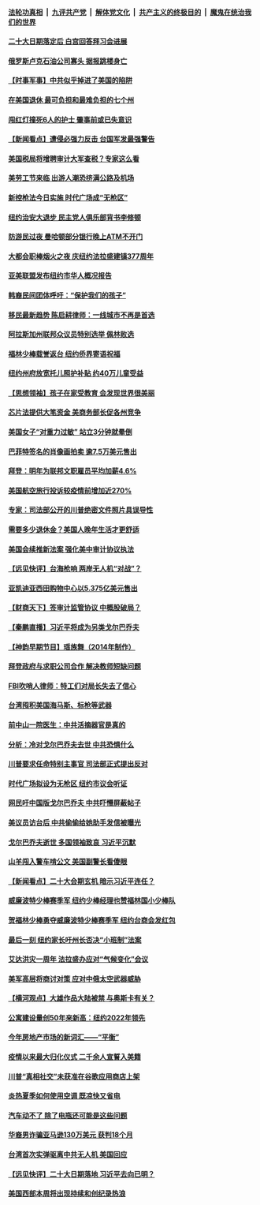 ####  [法轮功真相](../../../../basic/blob/master/README.md?t=09012301) &nbsp;|&nbsp; [九评共产党](../../../../9ping.md/blob/master/README.md?t=09012301) &nbsp;|&nbsp; [解体党文化](../../../../jtdwh.md/blob/master/README.md?t=09012301)  &nbsp;|&nbsp; [共产主义的终极目的](../../../../gczydzjmd.md/blob/master/README.md?t=09012301) &nbsp;|&nbsp; [魔鬼在统治我们的世界](../../../../mgztzwmdsj.md/blob/master/README.md?t=09012301) 

#### [二十大日期落定后 白宫回答拜习会进展](../pages/nsc412/n13815440.md?t=09012301) 

#### [俄罗斯卢克石油公司寡头 据报跳楼身亡](../pages/nsc412/n13815384.md?t=09012301) 

#### [【时事军事】中共似乎掉进了美国的陷阱](../pages/nsc412/n13814851.md?t=09012301) 

#### [在美国退休 最可负担和最难负担的七个州](../pages/nsc412/n13814782.md?t=09012301) 

#### [闯红灯撞死6人的护士 肇事前或已失意识](../pages/nsc412/n13815182.md?t=09012301) 

#### [【新闻看点】遭侵必强力反击 台国军发最强警告](../pages/nsc412/n13814177.md?t=09012301) 

#### [美国税局将增聘审计大军查税？专家这么看](../pages/nsc412/n13815013.md?t=09012301) 

#### [美劳工节来临 出游人潮恐挤满公路及机场](../pages/nsc412/n13815164.md?t=09012301) 

#### [新控枪法今日实施 时代广场成“无枪区”](../pages/nsc412/n13815128.md?t=09012301) 

#### [纽约治安大退步 民主党人俱乐部背书李修顿](../pages/nsc412/n13815139.md?t=09012301) 

#### [防游民过夜 曼哈顿部分银行晚上ATM不开门](../pages/nsc412/n13815126.md?t=09012301) 

#### [大都会职棒烟火之夜 庆纽约法拉盛建镇377周年](../pages/nsc412/n13815147.md?t=09012301) 

#### [亚美联盟发布纽约市华人概况报告](../pages/nsc412/n13815149.md?t=09012301) 

#### [韩裔民间团体呼吁：“保护我们的孩子”](../pages/nsc412/n13815153.md?t=09012301) 

#### [移民最新趋势 陈启耕律师：一线城市不再是首选](../pages/nsc412/n13815117.md?t=09012301) 

#### [阿拉斯加州联邦众议员特别选举 佩林败选](../pages/nsc412/n13815007.md?t=09012301) 

#### [福林少棒载誉返台 纽约侨界寄语祝福](../pages/nsc412/n13815123.md?t=09012301) 

#### [纽约州府放宽托儿照护补贴 约40万儿童受益](../pages/nsc412/n13815101.md?t=09012301) 

#### [【思想领袖】孩子在家受教育 会发现世界很美丽](../pages/nsc412/n13804700.md?t=09012301) 

#### [芯片法提供大笔资金 美商务部长促各州竞争](../pages/nsc412/n13815011.md?t=09012301) 

#### [美国女子“对重力过敏” 站立3分钟就晕倒](../pages/nsc412/n13815012.md?t=09012301) 

#### [巴菲特签名的肖像画拍卖 逾7.5万美元售出](../pages/nsc412/n13814955.md?t=09012301) 

#### [拜登：明年为联邦文职雇员平均加薪4.6%](../pages/nsc412/n13814919.md?t=09012301) 

#### [美国航空旅行投诉较疫情前增加近270%](../pages/nsc412/n13815002.md?t=09012301) 

#### [专家：司法部公开的川普绝密文件照片具误导性](../pages/nsc412/n13814951.md?t=09012301) 

#### [需要多少退休金？美国人晚年生活才更舒适](../pages/nsc412/n13814983.md?t=09012301) 

#### [美国会续推新法案 强化美中审计协议执法](../pages/nsc412/n13814874.md?t=09012301) 

#### [【远见快评】台海枪响 两岸无人机“对战”？](../pages/nsc412/n13814936.md?t=09012301) 

#### [亚凯迪亚西田购物中心以5.375亿美元售出](../pages/nsc412/n13814854.md?t=09012301) 

#### [【财商天下】签审计监管协议 中概股破局？](../pages/nsc412/n13814835.md?t=09012301) 

#### [【秦鹏直播】习近平将成为另类戈尔巴乔夫](../pages/nsc412/n13814934.md?t=09012301) 

#### [【神韵早期节目】瑶族舞（2014年制作）](../pages/nsc412/n13814916.md?t=09012301) 

#### [拜登政府与求职公司合作 解决教师短缺问题](../pages/nsc412/n13814834.md?t=09012301) 

#### [FBI吹哨人律师：特工们对局长失去了信心](../pages/nsc412/n13814840.md?t=09012301) 

#### [台湾囤积美国海马斯、标枪等武器](../pages/nsc412/n13814844.md?t=09012301) 

#### [前中山一院医生：中共活摘器官是真的](../pages/nsc412/n13814861.md?t=09012301) 

#### [分析：冷对戈尔巴乔夫去世 中共恐惧什么](../pages/nsc412/n13814778.md?t=09012301) 

#### [川普要求任命特别主事官 司法部正式提出反对](../pages/nsc412/n13814757.md?t=09012301) 

#### [时代广场拟设为无枪区 纽约市议会听证](../pages/nsc412/n13814231.md?t=09012301) 

#### [网民吁中国版戈尔巴乔夫 中共吓懵屏蔽帖子](../pages/nsc412/n13814733.md?t=09012301) 

#### [美议员访台后 中共偷偷给她助手发信被曝光](../pages/nsc412/n13814672.md?t=09012301) 

#### [戈尔巴乔夫逝世 多国领袖致哀 习近平沉默](../pages/nsc412/n13814454.md?t=09012301) 

#### [山羊闯入警车啃公文 美国副警长看傻眼](../pages/nsc412/n13814172.md?t=09012301) 

#### [【新闻看点】二十大会期玄机 暗示习近平连任？](../pages/nsc412/n13814069.md?t=09012301) 

#### [威廉波特少棒赛季军 纽约少棒经理也赞福林国小少棒队](../pages/nsc412/n13814268.md?t=09012301) 

#### [贺福林少棒勇夺威廉波特少棒赛季军 纽约台商会发红包](../pages/nsc412/n13814276.md?t=09012301) 

#### [最后一刻 纽约家长吁州长否决“小班制”法案](../pages/nsc412/n13814229.md?t=09012301) 

#### [艾达洪灾一周年 法拉盛办应对“气候变化”会议](../pages/nsc412/n13814288.md?t=09012301) 

#### [美军高层将商讨对策 应对中俄太空武器威胁](../pages/nsc412/n13814201.md?t=09012301) 

#### [【横河观点】大雄作品大陆被禁 与奥斯卡有关？](../pages/nsc412/n13814137.md?t=09012301) 

#### [公寓建设量创50年来新高：纽约2022年领先](../pages/nsc412/n13814200.md?t=09012301) 

#### [今年房地产市场的新词汇——“平衡”](../pages/nsc412/n13814160.md?t=09012301) 

#### [疫情以来最大归化仪式 二千余人宣誓入美籍](../pages/nsc412/n13814175.md?t=09012301) 

#### [川普“真相社交”未获准在谷歌应用商店上架](../pages/nsc412/n13814028.md?t=09012301) 

#### [炎热夏季如何使用空调 既凉快又省电](../pages/nsc412/n13814165.md?t=09012301) 

#### [汽车动不了 除了电瓶还可能是这些问题](../pages/nsc412/n13814153.md?t=09012301) 

#### [华裔男诈骗亚马逊130万美元 获判18个月](../pages/nsc412/n13814143.md?t=09012301) 

#### [台湾首次实弹驱离中共无人机 美国回应](../pages/nsc412/n13814105.md?t=09012301) 

#### [【远见快评】二十大日期落地 习近平去向已明？](../pages/nsc412/n13814073.md?t=09012301) 

#### [美国西部本周将出现持续和创纪录热浪](../pages/nsc412/n13814058.md?t=09012301) 

